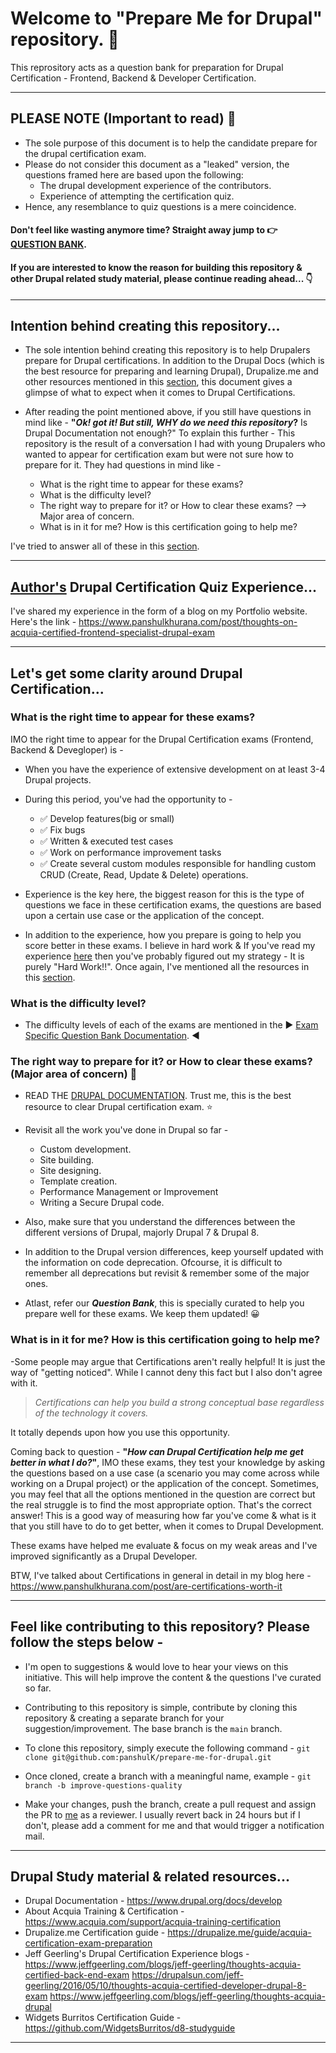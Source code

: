 # Welcome to "Prepare Me for Drupal" repository. :wave:

This reprository acts as a question bank for preparation for Drupal Certification - Frontend, Backend & Developer Certification.

---

## PLEASE NOTE (Important to read) :triangular_flag_on_post:
- The sole purpose of this document is to help the candidate prepare for the drupal certification exam.
- Please do not consider this document as a "leaked" version, the questions framed here are based upon the following:
   - The drupal development experience of the contributors.
   - Experience of attempting the certification quiz.
- Hence, any resemblance to quiz questions is a mere coincidence.

#### Don't feel like wasting anymore time? Straight away jump to :point_right: [QUESTION BANK](docs/QUESTIONS.md#here-are-the-questions-for-practicing).
#### If you are interested to know the reason for building this repository & other Drupal related study material, please continue reading ahead... :point_down:

---

## Intention behind creating this repository...

- The sole intention behind creating this repository is to help Drupalers prepare for Drupal certifications. In addition to the Drupal Docs (which is the best resource for preparing and learning Drupal), Drupalize.me and other resources mentioned in this [section](#drupal-study-material--related-resources), this document gives a glimpse of what to expect when it comes to Drupal Certifications.

- After reading the point mentioned above, if you still have questions in mind like - __"*Ok! got it! But still, WHY do we need this repository*?__ Is Drupal Documentation not enough?"
To explain this further - This repository is the result of a conversation I had with young Drupalers who wanted to appear for certification exam but were not sure how to prepare for it. They had questions in mind like -

  - What is the right time to appear for these exams?
  - What is the difficulty level?
  - The right way to prepare for it? or How to clear these exams? --> Major area of concern.
  - What is in it for me? How is this certification going to help me?

I've tried to answer all of these in this [section](#lets-get-some-clarity-around-this-certification).

---

## [Author's](https://panshulkhurana.com) Drupal Certification Quiz Experience...

I've shared my experience in the form of a blog on my Portfolio website. Here's the link - https://www.panshulkhurana.com/post/thoughts-on-acquia-certified-frontend-specialist-drupal-exam

---

## Let's get some clarity around Drupal Certification...

### What is the right time to appear for these exams?

IMO the right time to appear for the Drupal Certification exams (Frontend, Backend & Devegloper) is -

- When you have the experience of extensive development on at least 3-4 Drupal projects.
- During this period, you've had the opportunity to -

  - :white_check_mark: Develop features(big or small)
  - :white_check_mark: Fix bugs
  - :white_check_mark: Written & executed test cases
  - :white_check_mark: Work on performance improvement tasks
  - :white_check_mark: Create several custom modules responsible for handling custom CRUD (Create, Read, Update & Delete) operations.

- Experience is the key here, the biggest reason for this is the type of questions we face in these certification exams, the questions are based upon a certain use case or the application of the concept.

- In addition to the experience, how you prepare is going to help you score better in these exams. I believe in hard work & If you've read my experience [here](#authors-drupal-certification-quiz-experience) then you've probably figured out my strategy - It is purely "Hard Work!!". Once again, I've mentioned all the resources in this [section](#authors-drupal-certification-quiz-experience).

### What is the difficulty level?

- The difficulty levels of each of the exams are mentioned in the :arrow_forward: [Exam Specific Question Bank Documentation](docs/QUESTIONS.md). :arrow_backward:

### The right way to prepare for it? or How to clear these exams? (Major area of concern) :bell:

- READ THE [DRUPAL DOCUMENTATION](https://www.drupal.org/docs/develop). Trust me, this is the best resource to clear Drupal certification exam. :star:

- Revisit all the work you've done in Drupal so far -
   - Custom development.
   - Site building.
   - Site designing.
   - Template creation.
   - Performance Management or Improvement
   - Writing a Secure Drupal code.

 - Also, make sure that you understand the differences between the different versions of Drupal, majorly Drupal 7 & Drupal 8.

 - In addition to the Drupal version differences, keep yourself updated with the information on code deprecation. Ofcourse, it is difficult to remember all deprecations but revisit & remember some of the major ones.

- Atlast, refer our __*Question Bank*__, this is specially curated to help you prepare well for these exams. We keep them updated! :grinning:

### What is in it for me? How is this certification going to help me?

-Some people may argue that Certifications aren't really helpful! It is just the way of "getting noticed".
While I cannot deny this fact but I also don't agree with it.

> *Certifications can help you build a strong conceptual base regardless of the technology it covers.*

It totally depends upon how you use this opportunity.

Coming back to question - __"*How can Drupal Certification help me get better in what I do?*"__, IMO these exams, they test your knowledge by asking the questions based on a use case (a scenario you may come across while working on a Drupal project) or the application of the concept. Sometimes, you may feel that all the options mentioned in the question are correct but the real struggle is to find the most appropriate option. That's the correct answer! This is a good way of measuring how far you've come & what is it that you still have to do to get better, when it comes to Drupal Development.

These exams have helped me evaluate & focus on my weak areas and I've improved significantly as a Drupal Developer.

BTW, I've talked about Certifications in general in detail in my blog here - https://www.panshulkhurana.com/post/are-certifications-worth-it

---

## Feel like contributing to this repository? Please follow the steps below -

- I'm open to suggestions & would love to hear your views on this initiative. This will help improve the content & the questions I've curated so far.

- Contributing to this repository is simple, contribute by cloning this repository & creating a separate branch for your suggestion/improvement. The base branch is the `main` branch.

- To clone this repository, simply execute the following command - `git clone git@github.com:panshulK/prepare-me-for-drupal.git`

- Once cloned, create a branch with a meaningful name, example - `git branch -b improve-questions-quality`

- Make your changes, push the branch, create a pull request and assign the PR to [me](https://github.com/panshulK/) as a reviewer. I usually revert back in 24 hours but if I don't, please add a comment for me and that would trigger a notification mail.

---

## Drupal Study material & related resources...

- Drupal Documentation - https://www.drupal.org/docs/develop
- About Acquia Training & Certification - https://www.acquia.com/support/acquia-training-certification
- Drupalize.me Certification guide - https://drupalize.me/guide/acquia-certification-exam-preparation
- Jeff Geerling's Drupal Certification Experience blogs - https://www.jeffgeerling.com/blogs/jeff-geerling/thoughts-acquia-certified-back-end-exam
https://drupalsun.com/jeff-geerling/2016/05/10/thoughts-acquia-certified-developer-drupal-8-exam
https://www.jeffgeerling.com/blogs/jeff-geerling/thoughts-acquia-drupal
- Widgets Burritos Certification Guide - https://github.com/WidgetsBurritos/d8-studyguide
---
